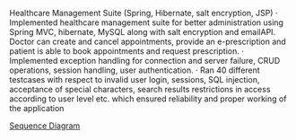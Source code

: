 Healthcare Management Suite (Spring, Hibernate, salt encryption, JSP)
·	Implemented healthcare management suite for better administration using Spring MVC, hibernate, 
                  MySQL along with salt encryption and emailAPI. Doctor can create and cancel appointments, provide an e-prescription and patient is able to book appointments and request prescription.
·	Implemented exception handling for connection and server failure, CRUD operations, session handling, 
                  user authentication.
·	Ran 40 different testcases with respect to invalid user login, sessions, SQL injection, acceptance 
                  of special characters, search results restrictions in access according to user level etc. which ensured reliability 
                  and proper working of the application

[Sequence Diagram](Healthcare_suite.png)
